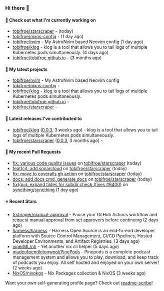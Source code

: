 ### Hi there 👋

#### 👷 Check out what I'm currently working on

- [tobifroe/starscraper](https://github.com/tobifroe/starscraper) -  (today)
- [tobifroe/nixos-config](https://github.com/tobifroe/nixos-config) -  (1 day ago)
- [tobifroe/nvim](https://github.com/tobifroe/nvim) - My AstroNvim based Neovim config (1 day ago)
- [tobifroe/klog](https://github.com/tobifroe/klog) - klog is a tool that allows you to tail logs of multiple Kubernetes pods simultaneously. (4 days ago)
- [tobifroe/tobifroe.github.io](https://github.com/tobifroe/tobifroe.github.io) -  (3 months ago)

#### 🌱 My latest projects

- [tobifroe/nvim](https://github.com/tobifroe/nvim) - My AstroNvim based Neovim config
- [tobifroe/nixos-config](https://github.com/tobifroe/nixos-config) - 
- [tobifroe/klog](https://github.com/tobifroe/klog) - klog is a tool that allows you to tail logs of multiple Kubernetes pods simultaneously.
- [tobifroe/tobifroe.github.io](https://github.com/tobifroe/tobifroe.github.io) - 
- [tobifroe/starscraper](https://github.com/tobifroe/starscraper) - 

#### 🔭 Latest releases I've contributed to

- [tobifroe/klog](https://github.com/tobifroe/klog) ([0.0.3](https://github.com/tobifroe/klog/releases/tag/0.0.3), 3 weeks ago) - klog is a tool that allows you to tail logs of multiple Kubernetes pods simultaneously.
- [tobifroe/starscraper](https://github.com/tobifroe/starscraper) ([0.0.3](https://github.com/tobifroe/starscraper/releases/tag/0.0.3), 3 months ago) - 

#### 🔨 My recent Pull Requests

- [fix: various code quality issues](https://github.com/tobifroe/starscraper/pull/23) on [tobifroe/starscraper](https://github.com/tobifroe/starscraper) (today)
- [feat(ci): add sonarcloud](https://github.com/tobifroe/starscraper/pull/22) on [tobifroe/starscraper](https://github.com/tobifroe/starscraper) (today)
- [fix: move to coveralls gh action](https://github.com/tobifroe/starscraper/pull/21) on [tobifroe/starscraper](https://github.com/tobifroe/starscraper) (today)
- [docs: add docs cmd, generate docs](https://github.com/tobifroe/starscraper/pull/19) on [tobifroe/starscraper](https://github.com/tobifroe/starscraper) (today)
- [fix(gui): expand tildes for subdir check (fixes #9400)](https://github.com/syncthing/syncthing/pull/9788) on [syncthing/syncthing](https://github.com/syncthing/syncthing) (1 day ago)

#### ⭐ Recent Stars

- [trstringer/manual-approval](https://github.com/trstringer/manual-approval) - Pause your GitHub Actions workflow and request manual approval from set approvers before continuing (2 days ago)
- [harness/harness](https://github.com/harness/harness) - Harness Open Source is an end-to-end developer platform with Source Control Management, CI/CD Pipelines, Hosted Developer Environments, and Artifact Registries. (3 days ago)
- [viperML/nh](https://github.com/viperML/nh) - Yet another nix cli helper (5 days ago)
- [madeofpendletonwool/PinePods](https://github.com/madeofpendletonwool/PinePods) - Pinepods is a complete podcast management system and allows you to play, download, and keep track of podcasts you enjoy. All self hosted and enjoyed on your own server! (2 weeks ago)
- [NixOS/nixpkgs](https://github.com/NixOS/nixpkgs) - Nix Packages collection &amp; NixOS (3 weeks ago)


Want your own self-generating profile page? Check out [readme-scribe](https://github.com/muesli/readme-scribe)!


